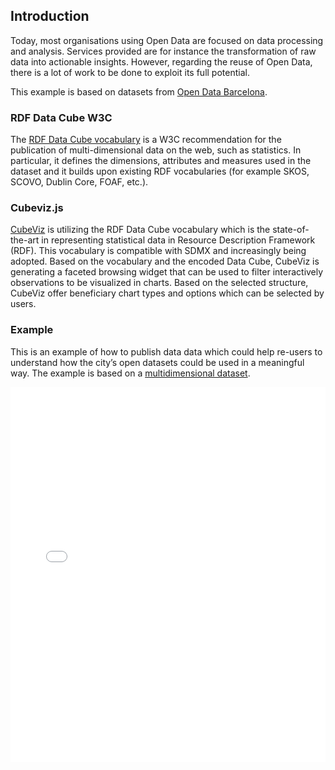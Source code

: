 ## Introduction
Today,  most  organisations  using  Open  Data  are  focused on  data  processing  and  analysis.  Services  provided  are  for
instance  the  transformation  of  raw  data  into  actionable insights.  However,  regarding  the  reuse  of  Open  Data,  there
is  a  lot  of  work  to  be  done  to  exploit  its  full potential.

This example is based on datasets from [Open Data Barcelona](http://opendata-ajuntament.barcelona.cat/es/).

### RDF Data Cube W3C

The  [RDF  Data  Cube  vocabulary](https://www.w3.org/TR/vocab-data-cube/) is  a  W3C  recommendation  for  the  publication  of
multi-dimensional  data  on  the  web,  such  as  statistics.  In particular,  it  defines  the  dimensions,  attributes  and  measures used  in  the  dataset  and  it  builds  upon  existing  RDF vocabularies  (for  example  SKOS,  SCOVO,  Dublin  Core,
FOAF,  etc.).

### Cubeviz.js

[CubeViz](https://github.com/AKSW/cubevizjs) is utilizing the RDF Data Cube vocabulary which is the state-of-the-art in representing statistical data in Resource Description Framework (RDF). This vocabulary is compatible with SDMX and increasingly being adopted. Based on the vocabulary and the encoded Data Cube, CubeViz is generating a faceted browsing widget that can be used to filter interactively observations to be visualized in charts. Based on the selected structure, CubeViz offer beneficiary chart types and options which can be selected by users.

### Example

This is an example of how to publish data data which could help re-users to understand how the city’s open datasets could be used  in a meaningful way. The example is based on a [multidimensional dataset](https://raw.githubusercontent.com/hibernator11/datacuberdf/master/rdf-02-2017.n3). 

<iframe width="100%" height="600" src="//jsfiddle.net/gcandela/gv84Lthn/3/embedded/result/" allowpaymentrequest allowfullscreen="allowfullscreen" frameborder="0"></iframe>


